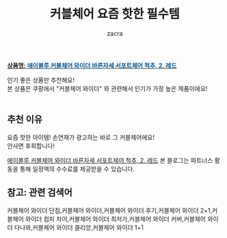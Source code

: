 ﻿---
layout: post
title:  "커블체어 요즘 핫한 필수템"
author: zacra
categories: [ 아이템 ]
tags: [커블체어 와이더 단점,커블체어 와이더,커블체어 와이더 후기,커블체어 와이더 2+1,커블체어 와이더 컴피 차이,커블체어 와이더 최저가,커블체어 와이더 커버,커블체어 와이더 다나와,커블체어 와이더 클리앙,커블체어 와이더 1+1]
image: https://static.coupangcdn.com/image/vendor_inventory/af8b/47e1ab737cce4895e797a82c5be01ac7473ead9a59ff7d91dee2dc182c3e.jpg 
description: "쿠팡에서 커블체어 와이더 관련 상품으로 가장 고객 선호도가 높은 제품 중 하나입니다."
rating: 5.0
---

<a href="https://link.coupang.com/re/AFFSDP?lptag=AF8407795&pageKey=346480469&itemId=1099751333&vendorItemId=72011138149&traceid=V0-153-b69871f5030b4ae2"><b>상품명: <font color='#01579B'>에이블루 커블체어 와이더 바른자세 서포트체어 척추, 2. 레드</font></b></a>

인기 좋은 상품만 추천해요! <br/>
본 상품은 쿠팡에서 "커블체어 와이더" 와 관련해서 인기가 가장 높은 제품이에요! <br/><br/>


## 추천 이유 
요즘 핫한 아이템! 손연재가 광고하는 바로 그 커블체어에요!<br/>
안사면 후회합니다!

<a href="https://link.coupang.com/re/AFFSDP?lptag=AF8407795&pageKey=346480469&itemId=1099751333&vendorItemId=72011138149&traceid=V0-153-b69871f5030b4ae2">에이블루 커블체어 와이더 바른자세 서포트체어 척추, 2. 레드</a>
본 블로그는 파트너스 활동을 통해 일정액의 수수료를 제공받을 수 있습니다.

## 참고: 관련 검색어    
커블체어 와이더 단점,커블체어 와이더,커블체어 와이더 후기,커블체어 와이더 2+1,커블체어 와이더 컴피 차이,커블체어 와이더 최저가,커블체어 와이더 커버,커블체어 와이더 다나와,커블체어 와이더 클리앙,커블체어 와이더 1+1